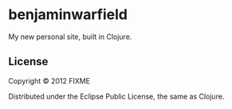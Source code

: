 # benjaminwarfield

My new personal site, built in Clojure.

## License

Copyright © 2012 FIXME

Distributed under the Eclipse Public License, the same as Clojure.
